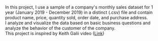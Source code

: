 In this project, I use a sample of a company's monthly sales dataset for 1 year (January 2019 - December 2019) in a distinct (.csv) file and contain product name, price, quantity sold, order date, and purchase address.  <br>
I analyze and visualize the data based on basic business questions and analyze the behavior of the customer of the company.  <br>
This project is inspired by Keith Galii video (<a href="https://www.youtube.com/watch?v=eMOA1pPVUc4&t=3128s">Link</a>) </p>
